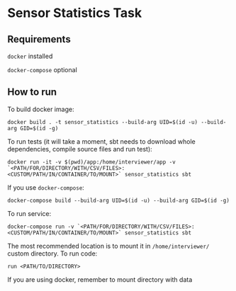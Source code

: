 # Sensor Statistics Task

## Requirements 
`docker` installed

`docker-compose` optional

## How to run 
To build docker image:
```
docker build . -t sensor_statistics --build-arg UID=$(id -u) --build-arg GID=$(id -g)
```
To run tests (it will take a moment, sbt needs to download whole dependencies, compile source files and run test):
```
docker run -it -v $(pwd)/app:/home/interviewer/app -v `<PATH/FOR/DIRECTORY/WITH/CSV/FILES>:<CUSTOM/PATH/IN/CONTAINER/TO/MOUNT>` sensor_statistics sbt
```
If you use `docker-compose`:
```
docker-compose build --build-arg UID=$(id -u) --build-arg GID=$(id -g)
```
To run service:
```
docker-compose run -v `<PATH/FOR/DIRECTORY/WITH/CSV/FILES>:<CUSTOM/PATH/IN/CONTAINER/TO/MOUNT>` sensor_statistics sbt
```
The most recommended location is to mount it in `/home/interviewer/` custom directory.
To run code:
```
run <PATH/TO/DIRECTORY>
```
If you are using docker, remember to mount directory with data

